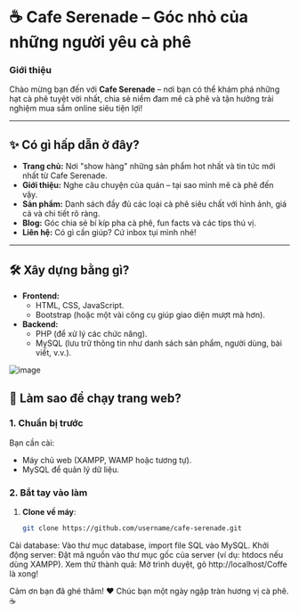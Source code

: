 # ☕ Cafe Serenade – Góc nhỏ của những người yêu cà phê

### Giới thiệu
Chào mừng bạn đến với **Cafe Serenade** – nơi bạn có thể khám phá những hạt cà phê tuyệt vời nhất, chia sẻ niềm đam mê cà phê và tận hưởng trải nghiệm mua sắm online siêu tiện lợi!  

---

## ✨ Có gì hấp dẫn ở đây?
- **Trang chủ:** Nơi "show hàng" những sản phẩm hot nhất và tin tức mới nhất từ Cafe Serenade. 
- **Giới thiệu:** Nghe câu chuyện của quán – tại sao mình mê cà phê đến vậy.  
- **Sản phẩm:** Danh sách đầy đủ các loại cà phê siêu chất với hình ảnh, giá cả và chi tiết rõ ràng.  
- **Blog:** Góc chia sẻ bí kíp pha cà phê, fun facts và các tips thú vị.  
- **Liên hệ:** Có gì cần giúp? Cứ inbox tụi mình nhé!  

---

## 🛠 Xây dựng bằng gì?
- **Frontend:**  
  - HTML, CSS, JavaScript.
  - Bootstrap (hoặc một vài công cụ giúp giao diện mượt mà hơn).  
- **Backend:**  
  - PHP (để xử lý các chức năng).  
  - MySQL (lưu trữ thông tin như danh sách sản phẩm, người dùng, bài viết, v.v.).  

![image](https://github.com/user-attachments/assets/884a7633-0182-4c57-bf85-1ebe1eb53b22)

## 🚀 Làm sao để chạy trang web?
### 1. Chuẩn bị trước
Bạn cần cài:  
- Máy chủ web (XAMPP, WAMP hoặc tương tự).  
- MySQL để quản lý dữ liệu.  

### 2. Bắt tay vào làm
1. **Clone về máy**:  
   ```bash
   git clone https://github.com/username/cafe-serenade.git

  Cài database:
      Vào thư mục database, import file SQL vào MySQL.
  Khởi động server:
      Đặt mã nguồn vào thư mục gốc của server (ví dụ: htdocs nếu dùng XAMPP).
  Xem thử thành quả:
      Mở trình duyệt, gõ http://localhost/Coffe là xong!

Cảm ơn bạn đã ghé thăm! ❤️ Chúc bạn một ngày ngập tràn hương vị cà phê. ☕
